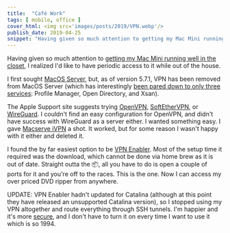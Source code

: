 ```yaml
---
title:  "Café Work"
tags: [ mobile, office ]
cover_html: <img src='images/posts/2019/VPN.webp'/>
publish_date: 2019-04-25
snippet: "Having given so much attention to getting my Mac Mini running well in the closet, I realized I'd like to have periodic access to it while out of the house."
---
```

Having given so much attention to [getting my Mac Mini running well in the closet](/luna), I realized I'd like to have periodic access to it while out of the house. 

I first sought [MacOS Server](https://www.apple.com/macos/server/), but, as of version 5.7.1, VPN has been removed from MacOS Server (which has interestingly [been pared down to only three services](https://support.apple.com/en-us/HT208312): Profile Manager, Open Directory, and Xsan). 

The Apple Support site suggests trying [OpenVPN](http://openvpn.net/), 
[SoftEtherVPN](http://www.softether.org/), or [WireGuard](https://www.wireguard.com/). I couldn't find an easy configuration for OpenVPN, and didn't have success with WireGuard as a server either. I wanted something easy. I gave [Macserve iVPN](https://macserve.org.uk/) a shot. It worked, but for some reason I wasn't happy with it either and deleted it.

I found the by far easiest option to be [VPN Enabler](https://cutedgesystems.com/software/VPNEnablerForMojave/). Most of the setup time it required was the download, which cannot be done via home brew as it is out of date. Straight outta the 📦, all you have to do is open a couple of ports for it and you're off to the races. This is the one. Now I can access my over priced DVD ripper from anywhere. 

UPDATE: VPN Enabler hadn't updated for Catalina (although at this point they have released an unsupported Catalina version), so I stopped using my VPN altogether and route everything through SSH tunnels. I'm happier and it's more [secure](https://www.zdnet.com/article/iranian-hackers-have-been-hacking-vpn-servers-to-plant-backdoors-in-companies-around-the-world/), and I don't have to turn it on every time I want to use it which is so 1994.